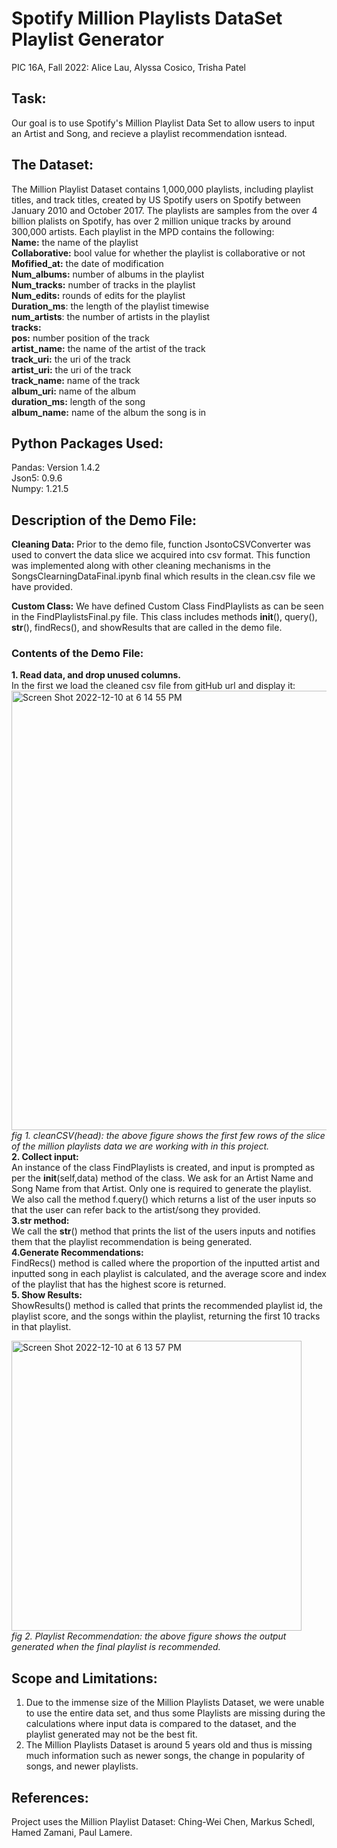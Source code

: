 # Spotify Million Playlists DataSet Playlist Generator
PIC 16A, Fall 2022: Alice Lau, Alyssa Cosico, Trisha Patel

## Task:
Our goal is to use Spotify's Million Playlist Data Set to allow users to input an Artist and Song, and recieve a playlist recommendation isntead. 

## The Dataset:
The Million Playlist Dataset contains 1,000,000 playlists, including playlist titles, and track titles, created by US Spotify users on Spotify between January 2010 and October 2017. The playlists are samples from the over 4 billion plalists on Spotify, has over 2 million unique tracks by around 300,000 artists. 
Each playlist in the MPD contains the following:<br>
  **Name:** the name of the playlist<br>
  **Collaborative:** bool value for whether the playlist is collaborative or not<br>
  **Mofified_at:** the date of modification<br>
  **Num_albums:** number of albums in the playlist<br>
  **Num_tracks:** number of tracks in the playlist<br>
  **Num_edits:** rounds of edits for the playlist<br>
  **Duration_ms**: the length of the playlist timewise<br>
  **num_artists**: the number of artists in the playlist<br>
  **tracks:**<br> 
  **pos:** number position of the track<br>
  **artist_name:** the name of the artist of the track<br>
  **track_uri:** the uri of the track<br>
  **artist_uri:** the uri of the track<br>
  **track_name:** name of the track<br>
  **album_uri:** name of the album<br>
  **duration_ms:** length of the song<br>
  **album_name:** name of the album the song is in<br>
  
## Python Packages Used:<br>
Pandas: Version 1.4.2<br>
Json5: 0.9.6 <br>
Numpy: 1.21.5<br>

## Description of the Demo File:<br>
**Cleaning Data:**
Prior to the demo file, function JsontoCSVConverter was used to convert the data slice we acquired into csv format. This function was implemented along with other cleaning mechanisms in the SongsClearningDataFinal.ipynb final which results in the clean.csv file we have provided. <br>

**Custom Class:**
We have defined Custom Class FindPlaylists as can be seen in the FindPlaylistsFinal.py file. This class includes methods __init__(), query(), __str__(), findRecs(), and showResults that are called in the demo file. 
### Contents of the Demo File:
**1. Read data, and drop unused columns.**<br>
  In the first we load the cleaned csv file from gitHub url and display it:
   <img width="703" alt="Screen Shot 2022-12-10 at 6 14 55 PM" src="https://user-images.githubusercontent.com/114253491/206880606-9d421d32-4c65-4440-b776-8d8fb5365f06.png"><br>
   *fig 1. cleanCSV(head): the above figure shows the first few rows of the slice of the million playlists data we are working with in this project.*<br>
**2. Collect input:**<br>
  An instance of the class FindPlaylists is created, and input is prompted as per the __init__(self,data) method of the class.
  We ask for an Artist Name and Song Name from that Artist. Only one is required to generate the playlist. 
  We also call the method f.query() which returns a list of the user inputs so that the user can refer back to the artist/song they provided.<br> 
**3.str method:**<br>
We call the __str__() method that prints the list of the users inputs and notifies them that the playlist recommendation is being generated. <br>
**4.Generate Recommendations:**<br>
FindRecs() method is called where the proportion of the inputted artist and inputted song in each playlist is calculated, and the average score and index of the playlist that has the highest score is returned.<br> 
**5. Show Results:**<br>
ShowResults() method is called that prints the recommended playlist id, the playlist score, and the songs within the playlist, returning the first 10 tracks in that playlist.<br> 

<img width="464" alt="Screen Shot 2022-12-10 at 6 13 57 PM" src="https://user-images.githubusercontent.com/114253491/206880825-cb7becae-722d-4474-84ea-d72056dca27c.png"><br>
*fig 2. Playlist Recommendation: the above figure shows the output generated when the final playlist is recommended.*<br>
## Scope and Limitations:<br>
  1. Due to the immense size of the Million Playlists Dataset, we were unable to use the entire data set, and thus some Playlists are missing during the calculations where input data is compared to the dataset, and the playlist generated may not be the best fit. <br>
  2. The Million Playlists Dataset is around 5 years old and thus is missing much information such as newer songs, the change in popularity of songs, and newer playlists.<br> 


## References:
Project uses the Million Playlist Dataset: Ching-Wei Chen, Markus Schedl, Hamed Zamani, Paul Lamere.<br> 
